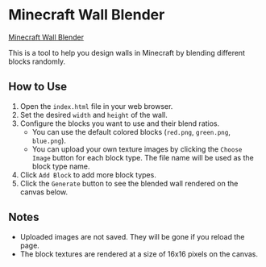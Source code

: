 # Minecraft Wall Blender

[Minecraft Wall Blender](https://takumanakao.github.io/minecraft_wall_blender/)

This is a tool to help you design walls in Minecraft by blending different blocks randomly.

## How to Use

1.  Open the `index.html` file in your web browser.
2.  Set the desired `width` and `height` of the wall.
3.  Configure the blocks you want to use and their blend ratios.
    *   You can use the default colored blocks (`red.png`, `green.png`, `blue.png`).
    *   You can upload your own texture images by clicking the `Choose Image` button for each block type. The file name will be used as the block type name.
4.  Click `Add Block` to add more block types.
5.  Click the `Generate` button to see the blended wall rendered on the canvas below.

## Notes

*   Uploaded images are not saved. They will be gone if you reload the page.
*   The block textures are rendered at a size of 16x16 pixels on the canvas.
